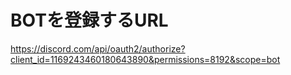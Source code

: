 # BOTを登録するURL
https://discord.com/api/oauth2/authorize?client_id=1169243460180643890&permissions=8192&scope=bot
